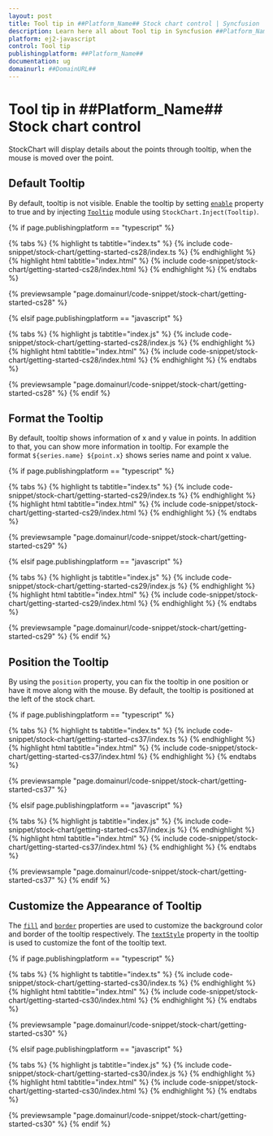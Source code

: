 ```yaml
---
layout: post
title: Tool tip in ##Platform_Name## Stock chart control | Syncfusion
description: Learn here all about Tool tip in Syncfusion ##Platform_Name## Stock chart control of Syncfusion Essential JS 2 and more.
platform: ej2-javascript
control: Tool tip 
publishingplatform: ##Platform_Name##
documentation: ug
domainurl: ##DomainURL##
---
```


# Tool tip in ##Platform_Name## Stock chart control

<!-- markdownlint-disable MD036 -->

StockChart will display details about the points through tooltip, when the mouse is moved over the point.

## Default Tooltip

By default, tooltip is not visible. Enable the tooltip by setting [`enable`](../api/chart/tooltipSettings/#enable) property to true and by injecting [`Tooltip`](../api/stock-chart/stockChartModel/#tooltip) module using `StockChart.Inject(Tooltip)`.

{% if page.publishingplatform == "typescript" %}

 {% tabs %}
{% highlight ts tabtitle="index.ts" %}
{% include code-snippet/stock-chart/getting-started-cs28/index.ts %}
{% endhighlight %}
{% highlight html tabtitle="index.html" %}
{% include code-snippet/stock-chart/getting-started-cs28/index.html %}
{% endhighlight %}
{% endtabs %}
        
{% previewsample "page.domainurl/code-snippet/stock-chart/getting-started-cs28" %}

{% elsif page.publishingplatform == "javascript" %}

{% tabs %}
{% highlight js tabtitle="index.js" %}
{% include code-snippet/stock-chart/getting-started-cs28/index.js %}
{% endhighlight %}
{% highlight html tabtitle="index.html" %}
{% include code-snippet/stock-chart/getting-started-cs28/index.html %}
{% endhighlight %}
{% endtabs %}

{% previewsample "page.domainurl/code-snippet/stock-chart/getting-started-cs28" %}
{% endif %}

<!-- markdownlint-disable MD013 -->

## Format the Tooltip

<!-- markdownlint-disable MD013 -->

By default, tooltip shows information of x and y value in points. In addition to that, you can show more information in tooltip. For example the format `${series.name} ${point.x}` shows series name and point x value.

{% if page.publishingplatform == "typescript" %}

 {% tabs %}
{% highlight ts tabtitle="index.ts" %}
{% include code-snippet/stock-chart/getting-started-cs29/index.ts %}
{% endhighlight %}
{% highlight html tabtitle="index.html" %}
{% include code-snippet/stock-chart/getting-started-cs29/index.html %}
{% endhighlight %}
{% endtabs %}
        
{% previewsample "page.domainurl/code-snippet/stock-chart/getting-started-cs29" %}

{% elsif page.publishingplatform == "javascript" %}

{% tabs %}
{% highlight js tabtitle="index.js" %}
{% include code-snippet/stock-chart/getting-started-cs29/index.js %}
{% endhighlight %}
{% highlight html tabtitle="index.html" %}
{% include code-snippet/stock-chart/getting-started-cs29/index.html %}
{% endhighlight %}
{% endtabs %}

{% previewsample "page.domainurl/code-snippet/stock-chart/getting-started-cs29" %}
{% endif %}

## Position the Tooltip

By using the `position` property, you can fix the tooltip in one position or have it move along with the mouse. By default, the tooltip is positioned at the left of the stock chart.

{% if page.publishingplatform == "typescript" %}

 {% tabs %}
{% highlight ts tabtitle="index.ts" %}
{% include code-snippet/stock-chart/getting-started-cs37/index.ts %}
{% endhighlight %}
{% highlight html tabtitle="index.html" %}
{% include code-snippet/stock-chart/getting-started-cs37/index.html %}
{% endhighlight %}
{% endtabs %}
        
{% previewsample "page.domainurl/code-snippet/stock-chart/getting-started-cs37" %}

{% elsif page.publishingplatform == "javascript" %}

{% tabs %}
{% highlight js tabtitle="index.js" %}
{% include code-snippet/stock-chart/getting-started-cs37/index.js %}
{% endhighlight %}
{% highlight html tabtitle="index.html" %}
{% include code-snippet/stock-chart/getting-started-cs37/index.html %}
{% endhighlight %}
{% endtabs %}

{% previewsample "page.domainurl/code-snippet/stock-chart/getting-started-cs37" %}
{% endif %}

## Customize the Appearance of Tooltip

The [`fill`](../api/chart/tooltipSettingsModel/#fill) and [`border`](../api/chart/tooltipSettingsModel/#border) properties are used to customize the background color and border of the tooltip respectively. The [`textStyle`](../api/chart/tooltipSettingsModel/#textStyle) property in the tooltip is used to customize the font of the tooltip text.

{% if page.publishingplatform == "typescript" %}

 {% tabs %}
{% highlight ts tabtitle="index.ts" %}
{% include code-snippet/stock-chart/getting-started-cs30/index.ts %}
{% endhighlight %}
{% highlight html tabtitle="index.html" %}
{% include code-snippet/stock-chart/getting-started-cs30/index.html %}
{% endhighlight %}
{% endtabs %}
        
{% previewsample "page.domainurl/code-snippet/stock-chart/getting-started-cs30" %}

{% elsif page.publishingplatform == "javascript" %}

{% tabs %}
{% highlight js tabtitle="index.js" %}
{% include code-snippet/stock-chart/getting-started-cs30/index.js %}
{% endhighlight %}
{% highlight html tabtitle="index.html" %}
{% include code-snippet/stock-chart/getting-started-cs30/index.html %}
{% endhighlight %}
{% endtabs %}

{% previewsample "page.domainurl/code-snippet/stock-chart/getting-started-cs30" %}
{% endif %}
